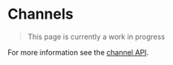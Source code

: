 # Channels

> This page is currently a work in progress

For more information see the [channel API](../../api/channels.md).
